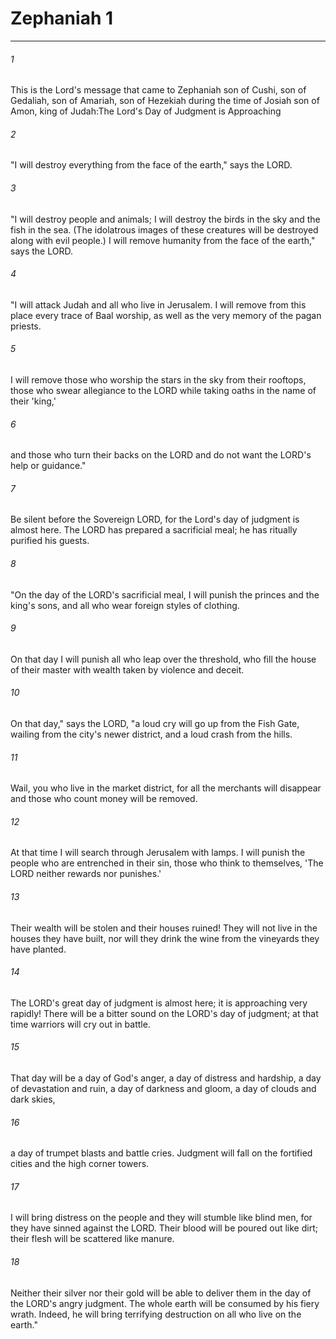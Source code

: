 # Zephaniah 1
***



###### 1 
This is the Lord's message that came to Zephaniah son of Cushi, son of Gedaliah, son of Amariah, son of Hezekiah during the time of Josiah son of Amon, king of Judah:The Lord's Day of Judgment is Approaching 

###### 2 
"I will destroy everything from the face of the earth," says the LORD. 

###### 3 
"I will destroy people and animals; I will destroy the birds in the sky and the fish in the sea. (The idolatrous images of these creatures will be destroyed along with evil people.) I will remove humanity from the face of the earth," says the LORD. 

###### 4 
"I will attack Judah and all who live in Jerusalem. I will remove from this place every trace of Baal worship, as well as the very memory of the pagan priests. 

###### 5 
I will remove those who worship the stars in the sky from their rooftops, those who swear allegiance to the LORD while taking oaths in the name of their 'king,' 

###### 6 
and those who turn their backs on the LORD and do not want the LORD's help or guidance." 

###### 7 
Be silent before the Sovereign LORD, for the Lord's day of judgment is almost here. The LORD has prepared a sacrificial meal; he has ritually purified his guests. 

###### 8 
"On the day of the LORD's sacrificial meal, I will punish the princes and the king's sons, and all who wear foreign styles of clothing. 

###### 9 
On that day I will punish all who leap over the threshold, who fill the house of their master with wealth taken by violence and deceit. 

###### 10 
On that day," says the LORD, "a loud cry will go up from the Fish Gate, wailing from the city's newer district, and a loud crash from the hills. 

###### 11 
Wail, you who live in the market district, for all the merchants will disappear and those who count money will be removed. 

###### 12 
At that time I will search through Jerusalem with lamps. I will punish the people who are entrenched in their sin, those who think to themselves, 'The LORD neither rewards nor punishes.' 

###### 13 
Their wealth will be stolen and their houses ruined! They will not live in the houses they have built, nor will they drink the wine from the vineyards they have planted. 

###### 14 
The LORD's great day of judgment is almost here; it is approaching very rapidly! There will be a bitter sound on the LORD's day of judgment; at that time warriors will cry out in battle. 

###### 15 
That day will be a day of God's anger, a day of distress and hardship, a day of devastation and ruin, a day of darkness and gloom, a day of clouds and dark skies, 

###### 16 
a day of trumpet blasts and battle cries. Judgment will fall on the fortified cities and the high corner towers. 

###### 17 
I will bring distress on the people and they will stumble like blind men, for they have sinned against the LORD. Their blood will be poured out like dirt; their flesh will be scattered like manure. 

###### 18 
Neither their silver nor their gold will be able to deliver them in the day of the LORD's angry judgment. The whole earth will be consumed by his fiery wrath. Indeed, he will bring terrifying destruction on all who live on the earth."
